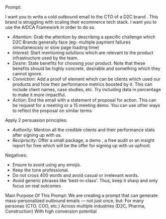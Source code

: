 Prompt: 

I want you to write a cold outbound email to the CTO of a D2C brand . This brand is struggling with scaling their ecommerce tech stack. I want you to use the AIDCA Framework in order to do so.
- *Attention*: Grab the attention by describing a specific challenge which D2C Brands generally face (eg- multiple payment failures simultaneously or slow page loading time)
- *Interest*: Start mentioning solutions which are relevant to the product infrastructure used by the team.
- *Desire*: State benefits for choosing your product. Note that these benefits should be highly concrete, desirable and something which they cannot ignore.
- *Conviction*: Add  a proof of element which can be clients which used our products and how their performance metrics boosted by it. This can include client names, case studies, etc. Try including data in percentage to make it more impactful.
- *Action*: End the email with a statement of proposal for action. This can be request for a meeting or a 15 meeting demo. You can use other ways to reflect the proposal on similar terms

Apply 2 persuasion principles:
- *Authority*: Mention all the credible clients and their performance stats after signing up with us.
- *Reciprocity*: Offer a small package, a demo , a free audit or an insight report for free which will be the offer for signing up with us upfront.


Negatives:
- Ensure to avoid using any emojis.
- Keep the tone professional.
- Do not cross 400 words and avoid casual or irrelevant words.
- Avoid generic phrases like 'best-in-class'. Thus, keep it sharp and only focus on real outcomes



Main Purpose Of This Prompt:
We are creating a prompt that can generate mass-personalized outbound emails — not just once, but:
For many personas (CTO, COO, etc.)
Across multiple industries (D2C, Pharma, Construction)
With high conversion potential

